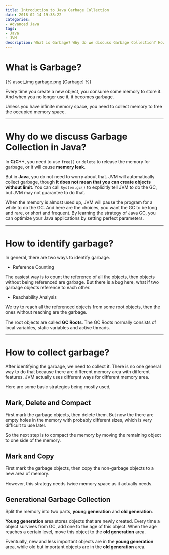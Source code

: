 ```yaml
---
title: Introduction to Java Garbage Collection
date: 2018-02-14 19:38:22
categories:
- Advanced Java
tags:
- Java
- JVM
description: What is Garbage? Why do we discuss Garbage Collection? How to identify and collect garbage?
---
```

# What is Garbage?

{% asset_img garbage.png [Garbage] %}

Every time you create a new object, you consume some memory to store it. And when you no longer use it, it becomes garbage.

Unless you have infinite memory space, you need to collect memory to free the occupied memory space.

***

# Why do we discuss Garbage Collection in Java?

In **C/C++**, you need to use `free()` or `delete` to release the memory for garbage, or it will cause **memory leak**.

But in **Java**, you do not need to worry about that. JVM will automatically collect garbage, though **it does not mean that you can create objects without limit**. You can call `System.gc()` to explicitly tell JVM to do the GC, but JVM may not guarantee to do that.

When the memory is almost used up, JVM will pause the program for a while to do the GC. And here are the choices, you want the GC to be long and rare, or short and frequent. By learning the strategy of Java GC, you can optimize your Java applications by setting perfect parameters.

***

# How to identify garbage?

In general, there are two ways to identify garbage.

- Reference Counting

The easiest way is to count the reference of all the objects, then objects without being referenced are garbage. But there is a bug here, what if two garbage objects reference to each other.

- Reachability Analysis

We try to reach all the referenced objects from some root objects, then the ones without reaching are the garbage.

The root objects are called **GC Roots**. The GC Roots normally consists of local variables, static variables and active threads.

***

# How to collect garbage?

After identifying the garbage, we need to collect it. There is no one general way to do that because there are different memory area with different features. JVM actually uses different ways for different memory area.

Here are some basic strategies being mostly used,

## Mark, Delete and Compact

First mark the garbage objects, then delete them. But now the there are empty holes in the memory with probably different sizes, which is very difficult to use later.

So the next step is to compact the memory by moving the remaining object to one side of the memory.

##  Mark and Copy

First mark the garbage objects, then copy the non-garbage objects to a new area of memory.

However, this strategy needs twice memory space as it actually needs.

##  Generational Garbage Collection

Split the memory into two parts, **young generation** and **old generation**.

**Young generation** area stores objects that are newly created. Every time a object survives from GC, add one to the age of this object. When the age reaches a certain level, move this object to the **old generation** area.

Eventually, new and less important objects are in the **young generation** area, while old but important objects are in the **old generation** area.